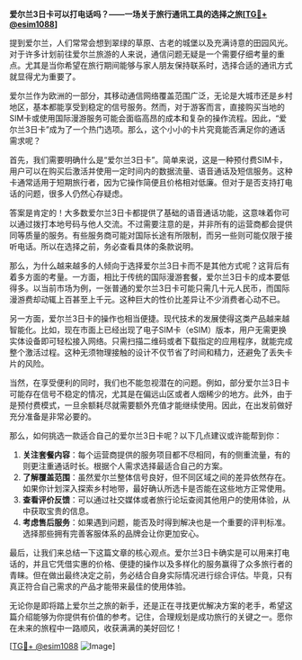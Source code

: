 **爱尔兰3日卡可以打电话吗？——一场关于旅行通讯工具的选择之旅[[TG💪+ @esim1088](https://t.me/s/esim1088)]**

提到爱尔兰，人们常常会想到翠绿的草原、古老的城堡以及充满诗意的田园风光。对于许多计划前往爱尔兰旅游的人来说，通信问题无疑是一个需要仔细考量的重点。尤其是当你希望在旅行期间能够与家人朋友保持联系时，选择合适的通讯方式就显得尤为重要了。

爱尔兰作为欧洲的一部分，其移动通信网络覆盖范围广泛，无论是大城市还是乡村地区，基本都能享受到稳定的信号服务。然而，对于游客而言，直接购买当地的SIM卡或使用国际漫游服务可能会面临高昂的成本和复杂的操作流程。因此，“爱尔兰3日卡”成为了一个热门选项。那么，这个小小的卡片究竟能否满足你的通话需求呢？

首先，我们需要明确什么是“爱尔兰3日卡”。简单来说，这是一种预付费SIM卡，用户可以在购买后激活并使用一定时间内的数据流量、语音通话及短信服务。这种卡通常适用于短期旅行者，因为它操作简便且价格相对低廉。但对于是否支持打电话的问题，很多人仍然心存疑虑。

答案是肯定的！大多数爱尔兰3日卡都提供了基础的语音通话功能，这意味着你可以通过拨打本地号码与他人交流。不过需要注意的是，并非所有的运营商都会提供同等质量的服务。有些服务商可能对国际长途有所限制，而另一些则可能仅限于接听电话。所以在选择之前，务必查看具体的条款说明。

那么，为什么越来越多的人倾向于选择爱尔兰3日卡而不是其他方式呢？这背后有着多方面的考量。一方面，相比于传统的国际漫游套餐，爱尔兰3日卡的成本要低得多。以当前市场为例，一张普通的爱尔兰3日卡可能只需几十元人民币，而国际漫游费却动辄上百甚至上千元。这种巨大的性价比差异让不少消费者心动不已。

另一方面，爱尔兰3日卡的操作也相当便捷。现代技术的发展使得这类产品越来越智能化。比如，现在市面上已经出现了电子SIM卡（eSIM）版本，用户无需更换实体设备即可轻松接入网络。只需扫描二维码或者下载指定的应用程序，就能完成整个激活过程。这种无须物理接触的设计不仅节省了时间和精力，还避免了丢失卡片的风险。

当然，在享受便利的同时，我们也不能忽视潜在的问题。例如，部分爱尔兰3日卡可能存在信号不稳定的情况，尤其是在偏远山区或者人烟稀少的地方。此外，由于是预付费模式，一旦余额耗尽就需要额外充值才能继续使用。因此，在出发前做好充分准备是非常必要的。

那么，如何挑选一款适合自己的爱尔兰3日卡呢？以下几点建议或许能帮到你：

1. **关注套餐内容**：每个运营商提供的服务项目都不尽相同，有的侧重流量，有的则更注重通话时长。根据个人需求选择最适合自己的方案。
2. **了解覆盖范围**：虽然爱尔兰整体信号良好，但不同区域之间的差异依然存在。如果你计划深入探索乡村地带，最好确认所选卡是否能在这些地方正常使用。
3. **查看评价反馈**：可以通过社交媒体或者旅行论坛查阅其他用户的使用体验，从中获取宝贵的信息。
4. **考虑售后服务**：如果遇到问题，能否及时得到解决也是一个重要的评判标准。选择那些拥有完善客服体系的品牌会让你更加安心。

最后，让我们来总结一下这篇文章的核心观点。爱尔兰3日卡确实是可以用来打电话的，并且它凭借实惠的价格、便捷的操作以及多样化的服务赢得了众多旅行者的青睐。但在做出最终决定之前，务必结合自身实际情况进行综合评估。毕竟，只有真正符合自己需求的产品才能带来最佳的使用体验。

无论你是即将踏上爱尔兰之旅的新手，还是正在寻找更优解决方案的老手，希望这篇介绍能够为你提供有价值的参考。记住，合理规划是成功旅行的关键之一。愿你在未来的旅程中一路顺风，收获满满的美好回忆！

[[TG💪+ @esim1088](https://t.me/s/esim1088) ![Image](https://i.postimg.cc/4NQfJmqS/Snipaste-2025-05-13-00-14-12.png)]